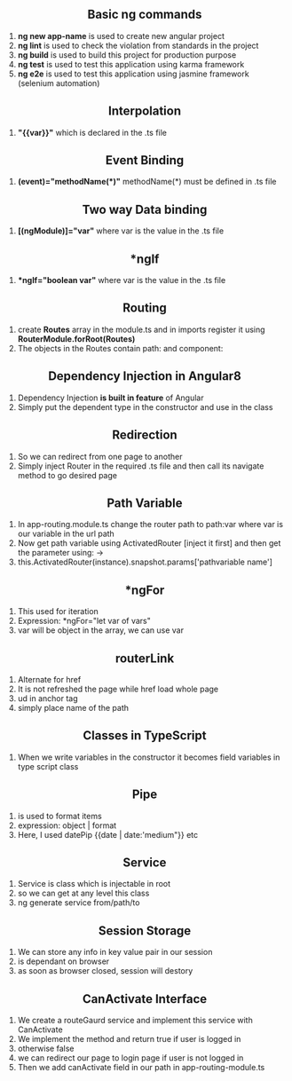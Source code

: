 <h2 align="center">Basic ng commands</h2>
<ol>
    <li><strong>ng new app-name</strong> is used to create new angular project</li>
    <li><strong>ng lint</strong> is used to check the violation from standards in the project</li>
    <li><strong>ng build</strong> is used to build this project for production purpose</li>
    <li><strong>ng test</strong> is used to test this application using karma framework</li>
    <li><strong>ng e2e</strong> is used to test this application using jasmine framework (selenium automation)</li>
</ol>

<h2 align="center">Interpolation</h2>
<ol>
    <li><strong>"{{var}}"</strong> which is declared in the .ts file</li>
</ol>

<h2 align="center">Event Binding</h2>
<ol>
    <li><strong>(event)="methodName(*)"</strong> methodName(*) must be defined in .ts file</li>
</ol>

<h2 align="center">Two way Data binding</h2>
<ol>
    <li><strong>[(ngModule)]="var"</strong> where var is the value in the .ts file</li>
</ol>

<h2 align="center">*ngIf</h2>
<ol>
    <li><strong>*ngIf="boolean var"</strong> where var is the value in the .ts file</li>
</ol>


<h2 align="center">Routing</h2>
<ol>
    <li>create <strong>Routes</strong> array in the module.ts and in imports register it using <strong>RouterModule.forRoot(Routes)</strong></li>
    <li>The objects in the Routes contain path: and component: </li>
</ol>

<h2 align="center">Dependency Injection in Angular8</h2>
<ol>
    <li>Dependency Injection <strong>is built in feature</strong> of Angular</li>
    <li>Simply put the dependent type in the constructor and use in the class</li>
</ol>

<h2 align="center">Redirection</h2>
<ol>
    <li>So we can redirect from one page to another</li>
    <li>Simply inject Router in the required .ts file and then call its navigate method to go desired page</li>
</ol>

<h2 align="center">Path Variable</h2>
<ol>
    <li>In app-routing.module.ts change the router path to path:var where var is our variable in the url path</li>
    <li>Now get path variable using ActivatedRouter [inject it first] and then get the parameter using: -></li>
    <li>this.ActivatedRouter(instance).snapshot.params['pathvariable name']</li>
</ol>

<h2 align="center">*ngFor</h2>
<ol>
    <li>This used for iteration</li>
    <li>Expression: *ngFor="let var of vars"</li>
    <li>var will be object in the array, we can use var</li>
</ol>

<h2 align="center">routerLink</h2>
<ol>
    <li>Alternate for href</li>
    <li>It is not refreshed the page while href load whole page</li>
    <li>ud in anchor tag</li>
    <li>simply place name of the path</li>
</ol>

<h2 align="center">Classes in TypeScript</h2>
<ol>
    <li>When we write variables in the constructor it becomes field variables in type script class</li>
</ol>

<h2 align="center">Pipe</h2>
<ol>
    <li>is used to format items</li>
    <li>expression: object | format</li>
    <li>Here, I used datePip {{date | date:'medium"}} etc</li>
</ol>

<h2 align="center">Service</h2>
<ol>
    <li>Service is class which is injectable in root</li>
    <li>so we can get at any level this class</li>
    <li>ng generate service from/path/to</li>
</ol>

<h2 align="center">Session Storage</h2>
<ol>
    <li>We can store any info in key value pair in our session</li>
    <li>is dependant on browser</li>
    <li>as soon as browser closed, session will destory</li>
</ol>

<h2 align="center">CanActivate Interface</h2>
<ol>
    <li>We create a routeGaurd service and implement this service with CanActivate</li>
    <li>We implement the method and return true if user is logged in</li>
    <li>otherwise false</li>
    <li>we can redirect our page to login page if user is not logged in</li>
    <li>Then we add canActivate field in our path in app-routing-module.ts</li>
</ol>
